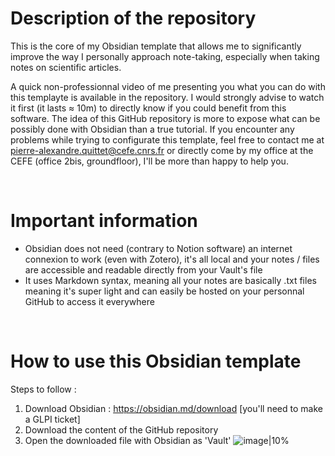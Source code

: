 # Description of the repository
This is the core of my Obsidian template that allows me to significantly improve the way I personally approach note-taking, especially when taking notes on scientific articles.   

A quick non-professionnal video of me presenting you what you can do with this templayte is available in the repository. I would strongly advise to watch it first (it lasts $\approx$ 10m) to directly know if you could benefit from this software. The idea of this GitHub repository is more to expose what can be possibly done with Obsidian than a true tutorial. If you encounter any problems while trying to configurate this template, feel free to contact me at pierre-alexandre.quittet@cefe.cnrs.fr or directly come by my office at the CEFE (office 2bis, groundfloor), I'll be more than happy to help you.

<br>

# Important information
* Obsidian does not need (contrary to Notion software) an internet connexion to work (even with Zotero), it's all local and your notes / files are accessible and readable directly from your Vault's file
* It uses Markdown syntax, meaning all your notes are basically .txt files meaning it's super light and can easily be hosted on your personnal GitHub to access it everywhere

<br>

# How to use this Obsidian template
Steps to follow :
1. Download Obsidian : https://obsidian.md/download [you'll need to make a GLPI ticket]
2. Download the content of the GitHub repository
3. Open the downloaded file with Obsidian as 'Vault'
![image|10%](https://github.com/user-attachments/assets/ea21fed0-86c4-4759-beb5-3760d42377ff)

